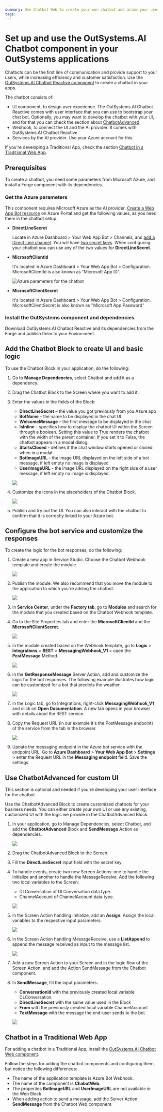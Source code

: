 ```yaml
---
summary: Use Chatbot Web to create your own chatbot and allow your users to interact with your services via a chat interface.
tags:
---
```


# Set up and use the OutSystems.AI Chatbot component in your OutSystems applications

Chatbots can be the first line of communication and provide support to your users, while increasing efficiency and customer satisfaction. Use the [OutSystems.AI Chatbot Reactive component](https://www.outsystems.com/forge/component-overview/5886/chatbot-web) to create a chatbot in your apps. 

The chatbot consists of:

* UI component, to design user experience. The OutSystems.AI Chatbot Reactive comes with user interface that you can use to bootstrap your chat bot. Optionally, you may want to develop the chatbot with your UI, and for that you can check the section about [ChatbotAdvanced](#use-chatbotadvanced-for-custom-ui). 
* Webhook, to connect the UI and the AI provider. It comes with OutSystems.AI Chatbot Reactive.
* Services by the AI provider. Use your Azure account for this.

<div markdown="1" class="info">

If you're developing a Traditional App, check the section [Chatbot in a Traditional Web App](#chatbot-in-a-traditional-web-app).

</div>

## Prerequisites

To create a chatbot, you need some parameters from Microsoft Azure, and install a Forge component with its dependencies.

### Get the Azure parameters

This component requires Microsoft Azure as the AI provider. [Create a Web App Bot resource](https://docs.microsoft.com/en-us/azure/bot-service/bot-service-quickstart?view=azure-bot-service-4.0#prerequisites) on Azure Portal and get the following values, as you need them in the chatbot setup: 

* **DirectLineSecret**
    
    Locate in Azure Dashboard > Your Web App Bot > Channels, and [add a Direct Line channel](https://docs.microsoft.com/en-us/azure/bot-service/bot-service-channel-connect-directline?view=azure-bot-service-4.0#add-the-direct-line-channel). You will have [two secret keys](https://docs.microsoft.com/en-us/azure/bot-service/rest-api/bot-framework-rest-direct-line-3-0-authentication?view=azure-bot-service-4.0#get-a-direct-line-secret). When configuring your chatbot you can use any of the two values for **DirectLineSecret**.

* **MicrosoftClientId**

    It's located in Azure Dashboard > Your Web App Bot > Configuration. MicrosoftClientId is also known as "Microsoft App ID".

    ![Azure parameters for the chatbot](images/chatbot-azure-params.png?width=400)

* **MicrosoftClientSecret**
   
    It's located in Azure Dashboard > Your Web App Bot > Configuration. MicrosoftClientSecret is also known as "Microsoft App Password"
   
### Install the OutSystems component and dependencies

Download OutSystems.AI Chatbot Reactive and its dependencies from the Forge and publish them to your Environment.

## Add the Chatbot Block to create UI and basic logic

To use the Chatbot Block in your application, do the following:

1. Go to **Manage Dependencies**, select Chatbot and add it as a dependency.
2. Drag the Chatbot Block to the Screen where you want to add it.
3. Enter the values in the fields of the Block:

    * **DirectLineSecret** – the value you got previously from you Azure app
    * **BotName** – the name to be displayed in the chat UI
    * **WelcomeMessage** – the first message to be displayed in the chat 
    * **IsInline** – specifies how to display the chatbot UI within the Screen through a boolean. Setting this value to True renders the chatbot with the width of the parent container. If you set it to False, the chatbot appears in a modal dialog.
    * **StartsClosed** - defines if the chat window starts opened or closed when in a modal
    * **BotImageURL** - the image URL displayed on the left side of a bot message, if left empty no image is displayed
    * **UserImageURL** - the image URL displayed on the right side of a user message, if left empty no image is displayed.

    ![](images/chatbot-web-image9.png?width=400)

4. Customize the icons in the placeholders of the Chatbot Block.

    ![](images/chatbot-web-image2.png?width=400)

5. Publish and try out the UI. You can also interact with the chatbot to confirm that it is correctly linked to your Azure bot.

## Configure the bot service and customize the responses

To create the logic for the bot responses, do the following:

1. Create a new app in Service Studio. Choose the Chatbot Webhook template and create the module.

    ![](images/chatbot-web-image6.png?width=600)

2. Publish the module. We also recommend that you move the module to the application to which you're adding the chatbot.

     ![](images/chatbot-move-module.png?width=600)

3. In **Service Center**, under the **Factory tab**, go to **Modules** and search for the module that you created based on the Chatbot Webhook template.

4. Go to the Site Properties tab and enter the **MicrosoftClientId** and the **MicrosoftClientSecret**. 

    ![](images/chatbot-web-image3.png?width=800)

5. In the module created based on the Webhook template, go to **Logic** > **Integrations** > **REST** > **MessagingWebhook_V1** > open the **PostMessage** Method.

    ![](images/chatbot-web-image10.png?width=600)

6. In the **GetResponseMessage** Server Action, add and customize the logic for the bot responses. The following example illustrates how logic can be customized for a bot that predicts the weather.

    ![](images/chatbot-web-image11.png?width=600)

7. In the Logic tab, go to Integrations, right-click **MessagingWebhook_V1** and click on **Open Documentation**. A new tab opens in your browser with details about the REST service.

8. Copy the Request URL (in our example it's the PostMessage endpoint) of the service from the tab in the browser.

    ![](images/chatbot-web-image5.png?width=600)

9.  Update the messaging endpoint in the Azure bot service with the endpoint URL. Go to **Azure Dashboard** > **Your Web App Bot** > **Settings** > enter the Request URL in the **Messaging endpoint** field. Save the settings.

## Use ChatbotAdvanced for custom UI

<div class="info" markdown="1">

This section is optional and needed if you're developing your user interface for the chatbot.

</div>

Use the ChatbotAdvanced Block to create customized chatbots for your business needs. You can either create your own UI or use any existing, customized UI with the logic we provide in the ChatbotAdvanced Block.

1. In your application, go to Manage Dependencies, select Chatbot, and add the **ChatbotAdvanced** Block and **SendMessage** Action as dependencies.

    ![](images/chatbot-web-image12.png?width=400)

2. Drag the ChatbotAdvanced Block to the Screen.

3. Fill the **DirectLineSecret** input field with the secret key.

4. To handle events, create two new Screen Actions: one to handle the Initialize and another to handle the MessageReceive. Add the following two local variables to the Screen:

    * DLConversation of DLConversation data type.
    * ChannelAccount of ChannelAccount data type.

    ![](images/chatbot-web-image13.png?width=400)

5. In the Screen Action handling Initialize, add an **Assign**. Assign the local variables to the respective input parameters.

    ![](images/chatbot-web-image14.png?width=400)

6. In the Screen Action handling MessageReceive, use a **ListAppend** to append the message received as input to the message list.

    ![](images/chatbot-web-image15.png?width=400)

7. Add a new Screen Action to your Screen and in the logic flow of the Screen Action, and add the Action SendMessage from the Chatbot component.

8. In **SendMessage**, fill the input parameters:

    * **ConversationId** with the previously created local variable DLConversation
    * **DirectLineSecret** with the same value used in the Block
    * **From** with the previously created local variable ChannelAccount 
    * **TextMessage** with the message the end-user sends to the bot

    ![](images/chatbot-web-image16.png?width=400)

## Chatbot in a Traditional Web App

<div markdown="1" class="info">

For adding a chatbot in a Traditional App, install the [OutSystems.AI Chatbot Web component](https://www.outsystems.com/forge/component-overview/5886/chatbot-web).

</div>

Follow the steps for adding the chatbot components and configuring them, but notice the following differences:

* The name of the application template is Azure Bot Webhook.
* The name of the component is **ChabotWeb**.
* The properties **BotImageURL** and **UserImageURL** are not available in the Web Block.
* When adding action to send a message, add the Server Action **SendMessage** from the Chatbot Web component.
